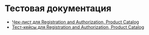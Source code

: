 # Тестовая документация
- [Чек-лист для Registration and Authorization, Product Catalog](https://docs.google.com/spreadsheets/d/1ZIZafh7GtTL3YiHbe1Ank-La6M7cLKt8u_a4-poTh9s/edit?gid=279556364#gid=279556364)
- [Тест-кейсы для Registration and Authorization, Product Catalog](https://app.qase.io/project/G9?previewMode=side&suite=43&tab=)

